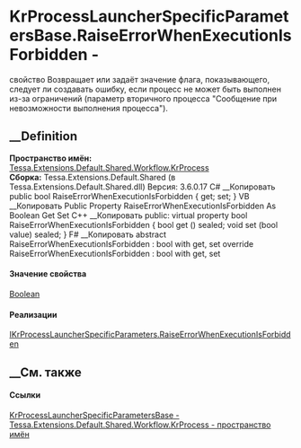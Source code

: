 # KrProcessLauncherSpecificParametersBase.RaiseErrorWhenExecutionIsForbidden -
свойство
Возвращает или задаёт значение флага, показывающего, следует ли создавать
ошибку, если процесс не может быть выполнен из-за ограничений (параметр
вторичного процесса "Сообщение при невозможности выполнения процесса").
## __Definition
 **Пространство имён:**
[Tessa.Extensions.Default.Shared.Workflow.KrProcess](N_Tessa_Extensions_Default_Shared_Workflow_KrProcess.htm)  
 **Сборка:** Tessa.Extensions.Default.Shared (в
Tessa.Extensions.Default.Shared.dll) Версия: 3.6.0.17
C# __Копировать
     public bool RaiseErrorWhenExecutionIsForbidden { get; set; }
VB __Копировать
     Public Property RaiseErrorWhenExecutionIsForbidden As Boolean
    	Get
    	Set
C++ __Копировать
     public:
    virtual property bool RaiseErrorWhenExecutionIsForbidden {
    	bool get () sealed;
    	void set (bool value) sealed;
    }
F# __Копировать
     abstract RaiseErrorWhenExecutionIsForbidden : bool with get, set
    override RaiseErrorWhenExecutionIsForbidden : bool with get, set
#### Значение свойства
[Boolean](https://learn.microsoft.com/dotnet/api/system.boolean)
#### Реализации
[IKrProcessLauncherSpecificParameters.RaiseErrorWhenExecutionIsForbidden](P_Tessa_Extensions_Default_Shared_Workflow_KrProcess_IKrProcessLauncherSpecificParameters_RaiseErrorWhenExecutionIsForbidden.htm)  
##  __См. также
#### Ссылки
[KrProcessLauncherSpecificParametersBase -
](T_Tessa_Extensions_Default_Shared_Workflow_KrProcess_KrProcessLauncherSpecificParametersBase.htm)
[Tessa.Extensions.Default.Shared.Workflow.KrProcess - пространство
имён](N_Tessa_Extensions_Default_Shared_Workflow_KrProcess.htm)
